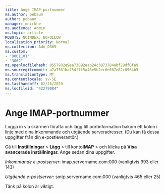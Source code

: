 ```yaml
---
title: Ange IMAP-portnummer
ms.author: pebaum
author: pebaum
manager: mnirkhe
ms.audience: Admin
ms.topic: article
ROBOTS: NOINDEX, NOFOLLOW
localization_priority: Normal
ms.collection: Adm_O365
ms.custom:
- "9001101"
- "3062"
ms.openlocfilehash: 8557902e9ea73892eab24c3073784abf29df0fa9
ms.sourcegitcommit: a7a7581ba754f7f5a46e5b2ec0e667e82c8964b5
ms.translationtype: MT
ms.contentlocale: sv-SE
ms.lasthandoff: 02/26/2020
ms.locfileid: "42279084"
---
```

# <a name="enter-imap-port-numbers"></a>Ange IMAP-portnummer

Logga in via skärmen föratta och lägg till portinformation bakom ett kolon i linje med dina inkommande och utgående serveradresser. (Du kan få dessa uppgifter från din e-postleverantör.) 

Gå till **Inställningar** > **Lägg** > till konto**IMAP** > och klicka på **Visa avancerade inställningar.** Ange sedan dina uppgifter. 

*Inkommande e-postserver*: imap.servername.com:000 (vanligtvis 993 eller 143) 

*Utgående e-postserver*: smtp.servername.com:000 (vanligtvis 465 eller 25) 

Tänk på kolon är viktigt. 
